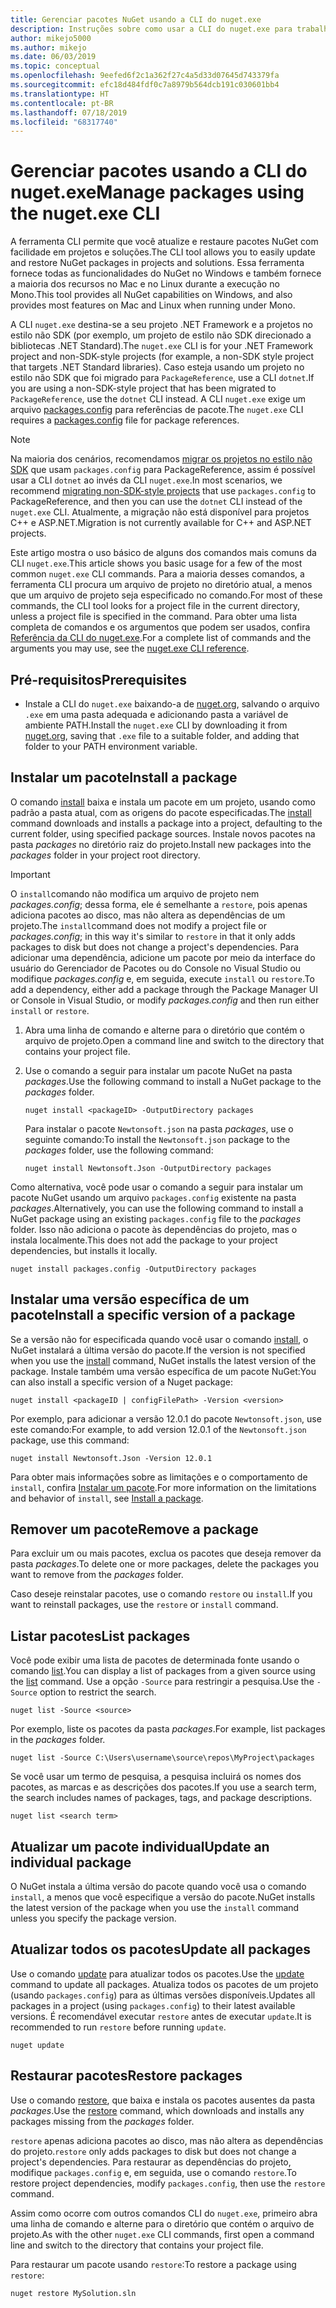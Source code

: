 ```yaml
---
title: Gerenciar pacotes NuGet usando a CLI do nuget.exe
description: Instruções sobre como usar a CLI do nuget.exe para trabalhar com pacotes NuGet.
author: mikejo5000
ms.author: mikejo
ms.date: 06/03/2019
ms.topic: conceptual
ms.openlocfilehash: 9eefed6f2c1a362f27c4a5d33d07645d743379fa
ms.sourcegitcommit: efc18d484fdf0c7a8979b564dcb191c030601bb4
ms.translationtype: HT
ms.contentlocale: pt-BR
ms.lasthandoff: 07/18/2019
ms.locfileid: "68317740"
---
```

# <a name="manage-packages-using-the-nugetexe-cli"></a><span data-ttu-id="a1a97-103">Gerenciar pacotes usando a CLI do nuget.exe</span><span class="sxs-lookup"><span data-stu-id="a1a97-103">Manage packages using the nuget.exe CLI</span></span>

<span data-ttu-id="a1a97-104">A ferramenta CLI permite que você atualize e restaure pacotes NuGet com facilidade em projetos e soluções.</span><span class="sxs-lookup"><span data-stu-id="a1a97-104">The CLI tool allows you to easily update and restore NuGet packages in projects and solutions.</span></span> <span data-ttu-id="a1a97-105">Essa ferramenta fornece todas as funcionalidades do NuGet no Windows e também fornece a maioria dos recursos no Mac e no Linux durante a execução no Mono.</span><span class="sxs-lookup"><span data-stu-id="a1a97-105">This tool provides all NuGet capabilities on Windows, and also provides most features on Mac and Linux when running under Mono.</span></span>

<span data-ttu-id="a1a97-106">A CLI `nuget.exe` destina-se a seu projeto .NET Framework e a projetos no estilo não SDK (por exemplo, um projeto de estilo não SDK direcionado a bibliotecas .NET Standard).</span><span class="sxs-lookup"><span data-stu-id="a1a97-106">The `nuget.exe` CLI is for your .NET Framework project and non-SDK-style projects (for example, a non-SDK style project that targets .NET Standard libraries).</span></span> <span data-ttu-id="a1a97-107">Caso esteja usando um projeto no estilo não SDK que foi migrado para `PackageReference`, use a CLI `dotnet`.</span><span class="sxs-lookup"><span data-stu-id="a1a97-107">If you are using a non-SDK-style project that has been migrated to `PackageReference`, use the `dotnet` CLI instead.</span></span> <span data-ttu-id="a1a97-108">A CLI `nuget.exe` exige um arquivo [packages.config](../reference/packages-config.md) para referências de pacote.</span><span class="sxs-lookup"><span data-stu-id="a1a97-108">The `nuget.exe` CLI requires a [packages.config](../reference/packages-config.md) file for package references.</span></span>

> [!NOTE]
> <span data-ttu-id="a1a97-109">Na maioria dos cenários, recomendamos [migrar os projetos no estilo não SDK](../reference/migrate-packages-config-to-package-reference.md) que usam `packages.config` para PackageReference, assim é possível usar a CLI `dotnet` ao invés da CLI `nuget.exe`.</span><span class="sxs-lookup"><span data-stu-id="a1a97-109">In most scenarios, we recommend [migrating non-SDK-style projects](../reference/migrate-packages-config-to-package-reference.md) that use `packages.config` to PackageReference, and then you can use the `dotnet` CLI instead of the `nuget.exe` CLI.</span></span> <span data-ttu-id="a1a97-110">Atualmente, a migração não está disponível para projetos C++ e ASP.NET.</span><span class="sxs-lookup"><span data-stu-id="a1a97-110">Migration is not currently available for C++ and ASP.NET projects.</span></span>

<span data-ttu-id="a1a97-111">Este artigo mostra o uso básico de alguns dos comandos mais comuns da CLI `nuget.exe`.</span><span class="sxs-lookup"><span data-stu-id="a1a97-111">This article shows you basic usage for a few of the most common `nuget.exe` CLI commands.</span></span> <span data-ttu-id="a1a97-112">Para a maioria desses comandos, a ferramenta CLI procura um arquivo de projeto no diretório atual, a menos que um arquivo de projeto seja especificado no comando.</span><span class="sxs-lookup"><span data-stu-id="a1a97-112">For most of these commands, the CLI tool looks for a project file in the current directory, unless a project file is specified in the command.</span></span> <span data-ttu-id="a1a97-113">Para obter uma lista completa de comandos e os argumentos que podem ser usados, confira [Referência da CLI do nuget.exe](../reference/nuget-exe-cli-reference.md).</span><span class="sxs-lookup"><span data-stu-id="a1a97-113">For a complete list of commands and the arguments you may use, see the [nuget.exe CLI reference](../reference/nuget-exe-cli-reference.md).</span></span>

## <a name="prerequisites"></a><span data-ttu-id="a1a97-114">Pré-requisitos</span><span class="sxs-lookup"><span data-stu-id="a1a97-114">Prerequisites</span></span>

- <span data-ttu-id="a1a97-115">Instale a CLI do `nuget.exe` baixando-a de [nuget.org](https://dist.nuget.org/win-x86-commandline/latest/nuget.exe), salvando o arquivo `.exe` em uma pasta adequada e adicionando pasta a variável de ambiente PATH.</span><span class="sxs-lookup"><span data-stu-id="a1a97-115">Install the `nuget.exe` CLI by downloading it from [nuget.org](https://dist.nuget.org/win-x86-commandline/latest/nuget.exe), saving that `.exe` file to a suitable folder, and adding that folder to your PATH environment variable.</span></span>

## <a name="install-a-package"></a><span data-ttu-id="a1a97-116">Instalar um pacote</span><span class="sxs-lookup"><span data-stu-id="a1a97-116">Install a package</span></span>

<span data-ttu-id="a1a97-117">O comando [install](../reference/cli-reference/cli-ref-install.md) baixa e instala um pacote em um projeto, usando como padrão a pasta atual, com as origens do pacote especificadas.</span><span class="sxs-lookup"><span data-stu-id="a1a97-117">The [install](../reference/cli-reference/cli-ref-install.md) command downloads and installs a package into a project, defaulting to the current folder, using specified package sources.</span></span> <span data-ttu-id="a1a97-118">Instale novos pacotes na pasta *packages* no diretório raiz do projeto.</span><span class="sxs-lookup"><span data-stu-id="a1a97-118">Install new packages into the *packages* folder in your project root directory.</span></span>

> [!IMPORTANT]
> <span data-ttu-id="a1a97-119">O `install`comando não modifica um arquivo de projeto nem *packages.config*; dessa forma, ele é semelhante a `restore`, pois apenas adiciona pacotes ao disco, mas não altera as dependências de um projeto.</span><span class="sxs-lookup"><span data-stu-id="a1a97-119">The `install`command does not modify a project file or *packages.config*; in this way it's similar to `restore` in that it only adds packages to disk but does not change a project's dependencies.</span></span> <span data-ttu-id="a1a97-120">Para adicionar uma dependência, adicione um pacote por meio da interface do usuário do Gerenciador de Pacotes ou do Console no Visual Studio ou modifique *packages.config* e, em seguida, execute `install` ou `restore`.</span><span class="sxs-lookup"><span data-stu-id="a1a97-120">To add a dependency, either add a package through the Package Manager UI or Console in Visual Studio, or modify *packages.config* and then run either `install` or `restore`.</span></span>

1. <span data-ttu-id="a1a97-121">Abra uma linha de comando e alterne para o diretório que contém o arquivo de projeto.</span><span class="sxs-lookup"><span data-stu-id="a1a97-121">Open a command line and switch to the directory that contains your project file.</span></span>

2. <span data-ttu-id="a1a97-122">Use o comando a seguir para instalar um pacote NuGet na pasta *packages*.</span><span class="sxs-lookup"><span data-stu-id="a1a97-122">Use the following command to install a NuGet package to the *packages* folder.</span></span>

    ```cli
    nuget install <packageID> -OutputDirectory packages
    ```

    <span data-ttu-id="a1a97-123">Para instalar o pacote `Newtonsoft.json` na pasta *packages*, use o seguinte comando:</span><span class="sxs-lookup"><span data-stu-id="a1a97-123">To install the `Newtonsoft.json` package to the *packages* folder, use the following command:</span></span>

    ```cli
    nuget install Newtonsoft.Json -OutputDirectory packages
    ```

<span data-ttu-id="a1a97-124">Como alternativa, você pode usar o comando a seguir para instalar um pacote NuGet usando um arquivo `packages.config` existente na pasta *packages*.</span><span class="sxs-lookup"><span data-stu-id="a1a97-124">Alternatively, you can use the following command to install a NuGet package using an existing `packages.config` file to the *packages* folder.</span></span> <span data-ttu-id="a1a97-125">Isso não adiciona o pacote às dependências do projeto, mas o instala localmente.</span><span class="sxs-lookup"><span data-stu-id="a1a97-125">This does not add the package to your project dependencies, but installs it locally.</span></span>

```cli
nuget install packages.config -OutputDirectory packages
```

## <a name="install-a-specific-version-of-a-package"></a><span data-ttu-id="a1a97-126">Instalar uma versão específica de um pacote</span><span class="sxs-lookup"><span data-stu-id="a1a97-126">Install a specific version of a package</span></span>

<span data-ttu-id="a1a97-127">Se a versão não for especificada quando você usar o comando [install](../reference/cli-reference/cli-ref-install.md), o NuGet instalará a última versão do pacote.</span><span class="sxs-lookup"><span data-stu-id="a1a97-127">If the version is not specified when you use the [install](../reference/cli-reference/cli-ref-install.md) command, NuGet installs the latest version of the package.</span></span> <span data-ttu-id="a1a97-128">Instale também uma versão específica de um pacote NuGet:</span><span class="sxs-lookup"><span data-stu-id="a1a97-128">You can also install a specific version of a Nuget package:</span></span>

```cli
nuget install <packageID | configFilePath> -Version <version>
```

<span data-ttu-id="a1a97-129">Por exemplo, para adicionar a versão 12.0.1 do pacote `Newtonsoft.json`, use este comando:</span><span class="sxs-lookup"><span data-stu-id="a1a97-129">For example, to add version 12.0.1 of the `Newtonsoft.json` package, use this command:</span></span>

```cli
nuget install Newtonsoft.Json -Version 12.0.1
```

<span data-ttu-id="a1a97-130">Para obter mais informações sobre as limitações e o comportamento de `install`, confira [Instalar um pacote](#install-a-package).</span><span class="sxs-lookup"><span data-stu-id="a1a97-130">For more information on the limitations and behavior of `install`, see [Install a package](#install-a-package).</span></span>

## <a name="remove-a-package"></a><span data-ttu-id="a1a97-131">Remover um pacote</span><span class="sxs-lookup"><span data-stu-id="a1a97-131">Remove a package</span></span>

<span data-ttu-id="a1a97-132">Para excluir um ou mais pacotes, exclua os pacotes que deseja remover da pasta *packages*.</span><span class="sxs-lookup"><span data-stu-id="a1a97-132">To delete one or more packages, delete the packages you want to remove from the *packages* folder.</span></span>

<span data-ttu-id="a1a97-133">Caso deseje reinstalar pacotes, use o comando `restore` ou `install`.</span><span class="sxs-lookup"><span data-stu-id="a1a97-133">If you want to reinstall packages, use the `restore` or `install` command.</span></span>

## <a name="list-packages"></a><span data-ttu-id="a1a97-134">Listar pacotes</span><span class="sxs-lookup"><span data-stu-id="a1a97-134">List packages</span></span>

<span data-ttu-id="a1a97-135">Você pode exibir uma lista de pacotes de determinada fonte usando o comando [list](../reference/cli-reference/cli-ref-list.md).</span><span class="sxs-lookup"><span data-stu-id="a1a97-135">You can display a list of packages from a given source using the [list](../reference/cli-reference/cli-ref-list.md) command.</span></span> <span data-ttu-id="a1a97-136">Use a opção `-Source` para restringir a pesquisa.</span><span class="sxs-lookup"><span data-stu-id="a1a97-136">Use the `-Source` option to restrict the search.</span></span>

```cli
nuget list -Source <source>
```

<span data-ttu-id="a1a97-137">Por exemplo, liste os pacotes da pasta *packages*.</span><span class="sxs-lookup"><span data-stu-id="a1a97-137">For example, list packages in the *packages* folder.</span></span>

```cli
nuget list -Source C:\Users\username\source\repos\MyProject\packages
```

<span data-ttu-id="a1a97-138">Se você usar um termo de pesquisa, a pesquisa incluirá os nomes dos pacotes, as marcas e as descrições dos pacotes.</span><span class="sxs-lookup"><span data-stu-id="a1a97-138">If you use a search term, the search includes names of packages, tags, and package descriptions.</span></span>

```cli
nuget list <search term>
```

## <a name="update-an-individual-package"></a><span data-ttu-id="a1a97-139">Atualizar um pacote individual</span><span class="sxs-lookup"><span data-stu-id="a1a97-139">Update an individual package</span></span>

<span data-ttu-id="a1a97-140">O NuGet instala a última versão do pacote quando você usa o comando `install`, a menos que você especifique a versão do pacote.</span><span class="sxs-lookup"><span data-stu-id="a1a97-140">NuGet installs the latest version of the package when you use the `install` command unless you specify the package version.</span></span>

## <a name="update-all-packages"></a><span data-ttu-id="a1a97-141">Atualizar todos os pacotes</span><span class="sxs-lookup"><span data-stu-id="a1a97-141">Update all packages</span></span>

<span data-ttu-id="a1a97-142">Use o comando [update](../reference/cli-reference/cli-ref-update.md) para atualizar todos os pacotes.</span><span class="sxs-lookup"><span data-stu-id="a1a97-142">Use the [update](../reference/cli-reference/cli-ref-update.md) command to update all packages.</span></span> <span data-ttu-id="a1a97-143">Atualiza todos os pacotes de um projeto (usando `packages.config`) para as últimas versões disponíveis.</span><span class="sxs-lookup"><span data-stu-id="a1a97-143">Updates all packages in a project (using `packages.config`) to their latest available versions.</span></span> <span data-ttu-id="a1a97-144">É recomendável executar `restore` antes de executar `update`.</span><span class="sxs-lookup"><span data-stu-id="a1a97-144">It is recommended to run `restore` before running `update`.</span></span>

```cli
nuget update
```

## <a name="restore-packages"></a><span data-ttu-id="a1a97-145">Restaurar pacotes</span><span class="sxs-lookup"><span data-stu-id="a1a97-145">Restore packages</span></span>

<span data-ttu-id="a1a97-146">Use o comando [restore](../reference/cli-reference/cli-ref-restore.md), que baixa e instala os pacotes ausentes da pasta *packages*.</span><span class="sxs-lookup"><span data-stu-id="a1a97-146">Use the [restore](../reference/cli-reference/cli-ref-restore.md) command, which downloads and installs any packages missing from the *packages* folder.</span></span>

<span data-ttu-id="a1a97-147">`restore` apenas adiciona pacotes ao disco, mas não altera as dependências do projeto.</span><span class="sxs-lookup"><span data-stu-id="a1a97-147">`restore` only adds packages to disk but does not change a project's dependencies.</span></span> <span data-ttu-id="a1a97-148">Para restaurar as dependências do projeto, modifique `packages.config` e, em seguida, use o comando `restore`.</span><span class="sxs-lookup"><span data-stu-id="a1a97-148">To restore project dependencies, modify `packages.config`, then use the `restore` command.</span></span>

<span data-ttu-id="a1a97-149">Assim como ocorre com outros comandos CLI do `nuget.exe`, primeiro abra uma linha de comando e alterne para o diretório que contém o arquivo de projeto.</span><span class="sxs-lookup"><span data-stu-id="a1a97-149">As with the other `nuget.exe` CLI commands, first open a command line and switch to the directory that contains your project file.</span></span>

<span data-ttu-id="a1a97-150">Para restaurar um pacote usando `restore`:</span><span class="sxs-lookup"><span data-stu-id="a1a97-150">To restore a package using `restore`:</span></span>

```cli
nuget restore MySolution.sln
```